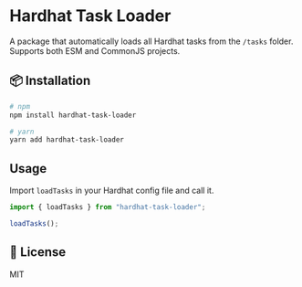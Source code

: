 # Hardhat Task Loader

A package that automatically loads all Hardhat tasks from the `/tasks` folder. Supports both ESM and CommonJS projects.

## 📦 Installation

```bash
# npm
npm install hardhat-task-loader

# yarn
yarn add hardhat-task-loader
```

## Usage

Import `loadTasks` in your Hardhat config file and call it.

```ts
import { loadTasks } from "hardhat-task-loader";

loadTasks();
```

## 📄 License

MIT
